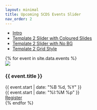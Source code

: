 ```yaml
---
layout: minimal
title: Upcoming SCDS Events Slider
nav_order: 2 
---
```


<link
  rel="stylesheet"
  href="./assets/css/swiper.css"
/>
<link rel="stylesheet" href="./assets/css/events2.css">
<script src="https://ajax.googleapis.com/ajax/libs/jquery/3.7.1/jquery.min.js"></script>
<script src="./assets/js/swiper-bundle.min.js"></script>

- <a href="index">Intro</a>
- <a href="style-2">Template 2 Slider with Coloured Slides</a>
- <a href="events-carousel">Template 2 Slider with No BG</a>
- <a href="style-2-grid">Template 2 Grid Style</a>


<!-- Slider main container -->
<div class="swiper-button-next"></div>
<div class="swiper-button-prev"></div>
<div class="swiper mySwiper">
    <div class="swiper-wrapper">
{% for event in site.data.events %}
<div class="swiper-slide">
        <img class="event-banner" src="{{ event.image }}">
        <div class="event-details">
          <h3 class="event-title">{{ event.title }}</h3>
          <div class="event-date">{{ event.start | date: "%B %d, %Y" }}</div>
          <div class="event-time">{{ event.start | date: "%I:%M %p" }}</div>
          <div class="event-location"></div>
        </div>
        <div class="event-register-cell">
          <a href="{{ event.url }}" class="register-button">Register</a>
        </div>
    </div>
{% endfor %}
    </div>
  </div>

  <!--<div class="swiper-pagination"></div>-->

<script>
$(document).ready(function() {
      if ($(window).width() < 660) {
      var swiper = new Swiper(".mySwiper", {
      slidesPerView: 1,
      spaceBetween: 20,
      pagination: {
          el: ".swiper-pagination",
          clickable: true,
      },
      navigation: {
        nextEl: ".swiper-button-next",
        prevEl: ".swiper-button-prev",
      },
});
  }
  else if ($(window).width() > 659 && $(window).width() < 1000) {
  var swiper = new Swiper(".mySwiper", {
      slidesPerView: 2,
      spaceBetween: 20,
      pagination: {
          el: ".swiper-pagination",
          clickable: true,
      },
      navigation: {
        nextEl: ".swiper-button-next",
        prevEl: ".swiper-button-prev",
      },
});
}

else {
    var swiper = new Swiper(".mySwiper", {
    slidesPerView: 3,
    spaceBetween: 20,
    navigation: {
        nextEl: ".swiper-button-next",
        prevEl: ".swiper-button-prev",
      },
    pagination: {
      el: ".swiper-pagination",
      clickable: true,
    },
});
  }
    });
  
$(window).resize(function() {
  if ($(window).width() < 660) {
      var swiper = new Swiper(".mySwiper", {
      slidesPerView: 1,
      spaceBetween: 20,
      navigation: {
        nextEl: ".swiper-button-next",
        prevEl: ".swiper-button-prev",
      },
      pagination: {
          el: ".swiper-pagination",
          clickable: true,
      },
});
  }
  else if ($(window).width() > 659 && $(window).width() < 1000) {
  var swiper = new Swiper(".mySwiper", {
      slidesPerView: 2,
      spaceBetween: 20,
      pagination: {
          el: ".swiper-pagination",
          clickable: true,
      },
      navigation: {
        nextEl: ".swiper-button-next",
        prevEl: ".swiper-button-prev",
      },
});
}
else {
    var swiper = new Swiper(".mySwiper", {
    slidesPerView: 3,
    spaceBetween: 20,
    navigation: {
        nextEl: ".swiper-button-next",
        prevEl: ".swiper-button-prev",
      },
    pagination: {
      el: ".swiper-pagination",
      clickable: true,
    },
});
  }
});
    
    
</script>